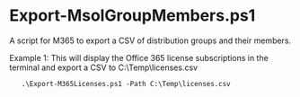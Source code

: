 # Export-MsolGroupMembers.ps1
A script for M365 to export a CSV of distribution groups and their members.

Example 1: This will display the Office 365 license subscriptions in the terminal and export a CSV to C:\Temp\licenses.csv
```
   .\Export-M365Licenses.ps1 -Path C:\Temp\licenses.csv
```
